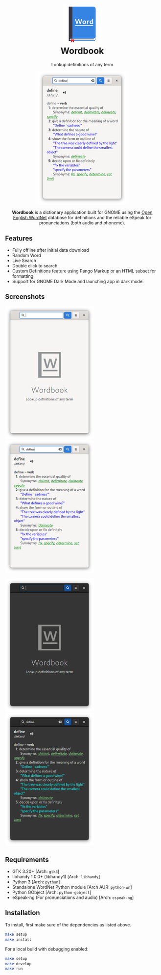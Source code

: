 <h1 align="center">
<img height="128" src="data/icons/com.github.fushinari.Wordbook.svg" alt="Wordbook"/><br>
Wordbook
</h1>

<p align="center">Lookup definitions of any term</p>

<p align="center">
<img src="images/ss2.png?raw=true" alt="Searching (Light mode)" width="290">
</p>

<p align="center">
<b>Wordbook</b> is a dictionary application built for GNOME using the <a href="https://github.com/globalwordnet/english-wordnet">Open English WordNet</a> database for definitions and the reliable eSpeak for pronunciations (both audio and phoneme).
</p>

## Features

* Fully offline after initial data download
* Random Word
* Live Search
* Double click to search
* Custom Definitions feature using Pango Markup or an HTML subset for formatting
* Support for GNOME Dark Mode and launching app in dark mode.

## Screenshots

<img src="images/ss.png?raw=true" alt="Welcome screen (Light mode)" width="290"> <img src="images/ss2.png?raw=true" alt="Searching (Light mode)" width="290">

<img src="images/ss1.png?raw=true" alt="Welcome screen (Dark mode)" width="290"> <img src="images/ss3.png?raw=true" alt="Searching (Dark mode)" width="290">

## Requirements

* GTK 3.20+ [Arch: `gtk3`]
* libhandy 1.0.0+ (libhandy1) [Arch: `libhandy`]
* Python 3 [Arch: `python`]
* Standalone WordNet Python module [Arch AUR: `python-wn`]
* Python GObject [Arch: `python-gobject`]
* eSpeak-ng (For pronunciations and audio) [Arch: `espeak-ng`]

## Installation

To install, first make sure of the dependencies as listed above.

```bash
make setup
make install
```

For a local build with debugging enabled:

```bash
make setup
make develop
make run
```

